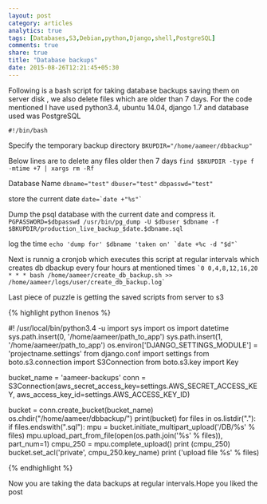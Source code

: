 ```yaml
---
layout: post
category: articles
analytics: true
tags: [Databases,S3,Debian,python,Django,shell,PostgreSQL]
comments: true
share: true
title: "Database backups"
date: 2015-08-26T12:21:45+05:30
---
```


Following is a bash script for taking database backups saving them on server disk , we also delete files which are older than 7 days.
For the code mentioned I have used python3.4, ubuntu 14.04, django 1.7 and database used was PostgreSQL 

`#!/bin/bash`

Specify the temporary backup directory 
`BKUPDIR="/home/aameer/dbbackup"`

Below lines are to delete any files older then 7 days
`find $BKUPDIR -type f -mtime +7 | xargs rm -Rf`

Database Name
`dbname="test"`
`dbuser="test"`
`dbpasswd="test"`

store the current date
`` date=`date +"%s"` ``

Dump the psql database with the current date and compress it.
`PGPASSWORD=$dbpasswd /usr/bin/pg_dump -U $dbuser $dbname -f $BKUPDIR/production_live_backup_$date.$dbname.sql`

log the time
`` echo 'dump for' $dbname 'taken on' `date +%c -d "$d"` ``

Next is runnig a cronjob which executes this script at regular intervals which creates db dbackup every four hours at mentioned times
`` `0 0,4,8,12,16,20 * * * bash /home/aameer/create_db_backup.sh >> /home/aameer/logs/user/create_db_backup.log` ``

Last piece of puzzle is getting the saved scripts from server to s3

{% highlight python linenos %}

#! /usr/local/bin/python3.4 -u
import sys
import os
import datetime
sys.path.insert(0, '/home/aameer/path_to_app')
sys.path.insert(1, '/home/aameer/path_to_app')
os.environ['DJANGO_SETTINGS_MODULE'] = 'projectname.settings'
from django.conf import settings
from boto.s3.connection import S3Connection
from boto.s3.key import Key

bucket_name = 'aameer-backups'
conn = S3Connection(aws_secret_access_key=settings.AWS_SECRET_ACCESS_KEY,
                            aws_access_key_id=settings.AWS_ACCESS_KEY_ID)

bucket = conn.create_bucket(bucket_name)
os.chdir("/home/aameer/dbbackup/")
print(bucket)
for files in os.listdir("."):
    if files.endswith(".sql"):
        mpu = bucket.initiate_multipart_upload('/DB/%s' % files)
        mpu.upload_part_from_file(open(os.path.join('%s' % files)), part_num=1)
        cmpu_250 = mpu.complete_upload()
        print (cmpu_250)
        bucket.set_acl('private', cmpu_250.key_name)
        print ('upload file %s' % files)                   

{% endhighlight %}

Now you are taking the data backups at regular intervals.Hope you liked the post
